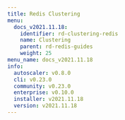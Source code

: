 ```yaml
---
title: Redis Clustering
menu:
  docs_v2021.11.18:
    identifier: rd-clustering-redis
    name: Clustering
    parent: rd-redis-guides
    weight: 25
menu_name: docs_v2021.11.18
info:
  autoscaler: v0.8.0
  cli: v0.23.0
  community: v0.23.0
  enterprise: v0.10.0
  installer: v2021.11.18
  version: v2021.11.18
---
```


